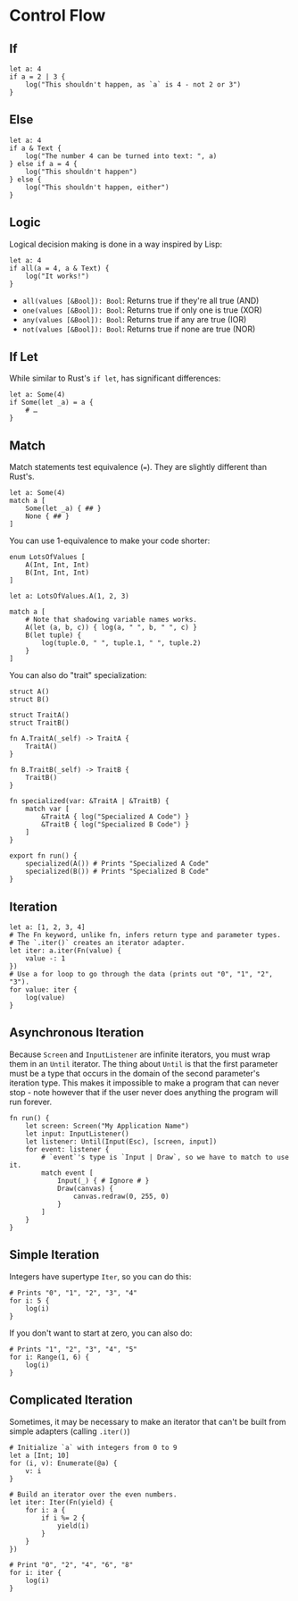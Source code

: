 # Control Flow

## If
```aratar
let a: 4
if a = 2 | 3 {
    log("This shouldn't happen, as `a` is 4 - not 2 or 3")
}
```

## Else
```aratar
let a: 4
if a & Text {
    log("The number 4 can be turned into text: ", a)
} else if a = 4 {
    log("This shouldn't happen")
} else {
    log("This shouldn't happen, either")
}
```

## Logic
Logical decision making is done in a way inspired by Lisp:

```aratar
let a: 4
if all(a = 4, a & Text) {
    log("It works!")
}
```

 - `all(values [&Bool]): Bool`: Returns true if they're all true (AND)
 - `one(values [&Bool]): Bool`: Returns true if only one is true (XOR)
 - `any(values [&Bool]): Bool`: Returns true if any are true (IOR)
 - `not(values [&Bool]): Bool`: Returns true if none are true (NOR)

## If Let
While similar to Rust's `if let`, has significant differences:

```aratar
let a: Some(4)
if Some(let _a) = a {
    # …
}
```

## Match
Match statements test equivalence (`=`).  They are slightly different than
Rust's.

```aratar
let a: Some(4)
match a [
    Some(let _a) { ## }
    None { ## }
]
```

You can use 1-equivalence to make your code shorter:

```aratar
enum LotsOfValues [
    A(Int, Int, Int)
    B(Int, Int, Int)
]

let a: LotsOfValues.A(1, 2, 3)

match a [
    # Note that shadowing variable names works.
    A(let (a, b, c)) { log(a, " ", b, " ", c) }
    B(let tuple) {
        log(tuple.0, " ", tuple.1, " ", tuple.2)
    }
]
```

You can also do "trait" specialization:

```aratar
struct A()
struct B()

struct TraitA()
struct TraitB()

fn A.TraitA(_self) -> TraitA {
    TraitA()
}

fn B.TraitB(_self) -> TraitB {
    TraitB()
}

fn specialized(var: &TraitA | &TraitB) {
    match var [
        &TraitA { log("Specialized A Code") }
        &TraitB { log("Specialized B Code") }
    ]
}

export fn run() {
    specialized(A()) # Prints "Specialized A Code"
    specialized(B()) # Prints "Specialized B Code"
}
```

## Iteration
```aratar
let a: [1, 2, 3, 4]
# The Fn keyword, unlike fn, infers return type and parameter types.
# The `.iter()` creates an iterator adapter.
let iter: a.iter(Fn(value) {
    value -: 1
})
# Use a for loop to go through the data (prints out "0", "1", "2", "3").
for value: iter {
    log(value)
}
```

## Asynchronous Iteration
Because `Screen` and `InputListener` are infinite iterators, you must wrap them
in an `Until` iterator.  The thing about `Until` is that the first parameter
must be a type that occurs in the domain of the second parameter's iteration
type.  This makes it impossible to make a program that can never stop - note
however that if the user never does anything the program will run forever.

```aratar
fn run() {
    let screen: Screen("My Application Name")
    let input: InputListener()
    let listener: Until(Input(Esc), [screen, input])
    for event: listener {
        # `event`'s type is `Input | Draw`, so we have to match to use it.
        match event [
            Input(_) { # Ignore # }
            Draw(canvas) {
                canvas.redraw(0, 255, 0)
            }
        ]
    }
}
```

## Simple Iteration
Integers have supertype `Iter`, so you can do this:

```aratar
# Prints "0", "1", "2", "3", "4"
for i: 5 {
    log(i)
}
```

If you don't want to start at zero, you can also do:

```aratar
# Prints "1", "2", "3", "4", "5"
for i: Range(1, 6) {
    log(i)
}
```

## Complicated Iteration
Sometimes, it may be necessary to make an iterator that can't be built from
simple adapters (calling `.iter()`)

```aratar
# Initialize `a` with integers from 0 to 9
let a [Int; 10]
for (i, v): Enumerate(@a) {
    v: i
}

# Build an iterator over the even numbers.
let iter: Iter(Fn(yield) {
    for i: a {
        if i %= 2 {
            yield(i)
        }
    }
})

# Print "0", "2", "4", "6", "8"
for i: iter {
    log(i)
}
```
